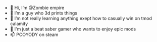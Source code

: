 - 👋 Hi, I’m @Zombie empire
- 👀 I’m a guy who 3d prints things
- 🌱 I’m not really learning anything exept how to casually win on tmod calamity
- 💞️ I'm just a beat saber gamer who wants to enjoy epic mods
- 📫 PCOYODY on steam

<!---
Zombie empire/Zombie empire is a ✨ special ✨ repository because its `README.md` (this file) appears on your GitHub profile.
You can click the Preview link to take a look at your changes.
--->
